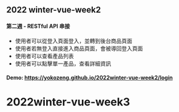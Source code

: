 ## 2022 winter-vue-week2
#### 第二週 - RESTful API 串接
- 使用者可以從登入頁面登入，並轉到後台商品頁面
- 使用者若無登入直接進入商品頁面，會被導回登入頁面
- 使用者可以查看產品列表
- 使用者可以點擊單一產品，查看詳細資訊

#### Demo: https://yokozeng.github.io/2022winter-vue-week2/login
# 2022winter-vue-week3
